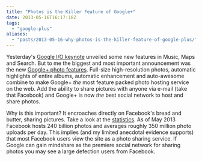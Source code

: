 ```yaml
---
title: "Photos is the Killer Feature of Google+"
date: 2013-05-16T16:17:18Z
tags:
  - "google-plus"
aliases:
  - "posts/2013-05-16-why-photos-is-the-killer-feature-of-google-plus/"
---
```


Yesterday's [Google I/O keynote][1] unveiled some new features in Music, Maps and Search. But to me the biggest and most important announcement was the new [Google+ photo features][2]. Full-size high-resolution photos, automatic highlights of entire albums, automatic enhancement and auto-awesome combine to make Google+ *the* most feature packed photo hosting service on the web. Add the ability to share pictures with anyone via e-mail (take that Facebook) and Google+ is now *the* best social network to host and share photos. 

<!--more-->

Why is this important? It encroaches directly on Facebook's bread and butter, sharing pictures. Take a look at the [statistics][3]. As of May 2013 Facebook hosts 240 billion photos and averages roughly 350 million photo uploads per day. This implies (and my limited anecdotal evidence supports) that most Facebook users view the site as a photo sharing service. If Google can gain mindshare as the premiere social network for sharing photos you may see a large defection users from Facebook. 

[1]: http://www.youtube.com/watch?feature=player_embedded&v=9pmPa_KxsAM
[2]: http://thenextweb.com/google/2013/05/15/googles-new-google-photo-features-15gb-full-size-storage-auto-highlight-auto-enhance-more/
[3]: http://expandedramblings.com/index.php/by-the-numbers-17-amazing-facebook-stats/

